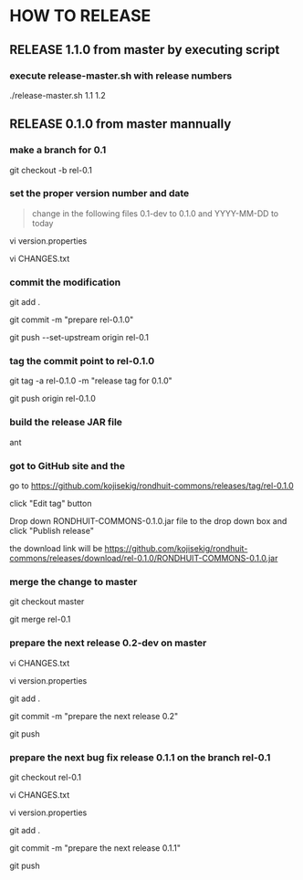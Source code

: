 # HOW TO RELEASE

## RELEASE 1.1.0 from master by executing script

### execute release-master.sh with release numbers
./release-master.sh 1.1 1.2

## RELEASE 0.1.0 from master mannually

### make a branch for 0.1
git checkout -b rel-0.1

### set the proper version number and date
> change in the following files 0.1-dev to 0.1.0
> and YYYY-MM-DD to today

vi version.properties

vi CHANGES.txt

### commit the modification
git add .

git commit -m "prepare rel-0.1.0"

git push --set-upstream origin rel-0.1

### tag the commit point to rel-0.1.0
git tag -a rel-0.1.0 -m "release tag for 0.1.0"

git push origin rel-0.1.0

### build the release JAR file
ant

### got to GitHub site and the
go to <https://github.com/kojisekig/rondhuit-commons/releases/tag/rel-0.1.0>

click "Edit tag" button

Drop down RONDHUIT-COMMONS-0.1.0.jar file to the drop down box and click "Publish release"

the download link will be <https://github.com/kojisekig/rondhuit-commons/releases/download/rel-0.1.0/RONDHUIT-COMMONS-0.1.0.jar>

### merge the change to master
git checkout master

git merge rel-0.1

### prepare the next release 0.2-dev on master
vi CHANGES.txt

vi version.properties

git add .

git commit -m "prepare the next release 0.2"

git push

### prepare the next bug fix release 0.1.1 on the branch rel-0.1
git checkout rel-0.1

vi CHANGES.txt

vi version.properties

git add .

git commit -m "prepare the next release 0.1.1"

git push
